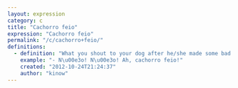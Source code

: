 ```yaml
---
layout: expression
category: c
title: "Cachorro feio"
expression: "Cachorro feio"
permalink: "/c/cachorro+feio/"
definitions:
  - definition: "What you shout to your dog after he/she made some bad thing (like eating your homework ;-). That's one way of saying \"bad dog\" in Portuguese, though some people could say too \"cachorro mau\"."
    example: "- N\u00e3o! N\u00e3o! Ah, cachorro feio!"
    created: "2012-10-24T21:24:37"
    author: "kinow"
---
```

